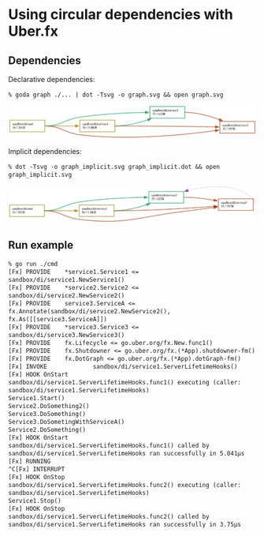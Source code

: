 # Using circular dependencies with Uber.fx

## Dependencies

Declarative dependencies:

    % goda graph ./... | dot -Tsvg -o graph.svg && open graph.svg

![img](graph.svg)

Implicit dependencies:

    % dot -Tsvg -o graph_implicit.svg graph_implicit.dot && open graph_implicit.svg

![img](graph_implicit.svg)

## Run example

    % go run ./cmd
    [Fx] PROVIDE    *service1.Service1 <= sandbox/di/service1.NewService1()
    [Fx] PROVIDE    *service2.Service2 <= sandbox/di/service2.NewService2()
    [Fx] PROVIDE    service3.ServiceA <= fx.Annotate(sandbox/di/service2.NewService2(), fx.As([[service3.ServiceA]])
    [Fx] PROVIDE    *service3.Service3 <= sandbox/di/service3.NewService3()
    [Fx] PROVIDE    fx.Lifecycle <= go.uber.org/fx.New.func1()
    [Fx] PROVIDE    fx.Shutdowner <= go.uber.org/fx.(*App).shutdowner-fm()
    [Fx] PROVIDE    fx.DotGraph <= go.uber.org/fx.(*App).dotGraph-fm()
    [Fx] INVOKE             sandbox/di/service1.ServerLifetimeHooks()
    [Fx] HOOK OnStart               sandbox/di/service1.ServerLifetimeHooks.func1() executing (caller: sandbox/di/service1.ServerLifetimeHooks)
    Service1.Start()
    Service2.DoSomething2()
    Service3.DoSomething()
    Service3.DoSometingWithServiceA()
    Service2.DoSomething()
    [Fx] HOOK OnStart               sandbox/di/service1.ServerLifetimeHooks.func1() called by sandbox/di/service1.ServerLifetimeHooks ran successfully in 5.041µs
    [Fx] RUNNING
    ^C[Fx] INTERRUPT
    [Fx] HOOK OnStop                sandbox/di/service1.ServerLifetimeHooks.func2() executing (caller: sandbox/di/service1.ServerLifetimeHooks)
    Service1.Stop()
    [Fx] HOOK OnStop                sandbox/di/service1.ServerLifetimeHooks.func2() called by sandbox/di/service1.ServerLifetimeHooks ran successfully in 3.75µs

